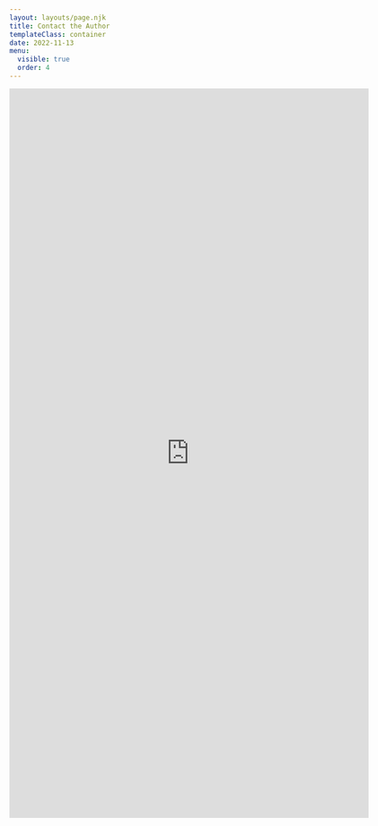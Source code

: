 ```yaml
---
layout: layouts/page.njk
title: Contact the Author
templateClass: container
date: 2022-11-13
menu:
  visible: true
  order: 4
---
```


<div class="col-lg-6">
<iframe src="https://docs.google.com/forms/d/e/1FAIpQLSeTszOvfHApYegsFNgBlye-nRBQF5Oc9LpAIeTRl-6kdYteGw/viewform?embedded=true" width="640" height="1300" frameborder="0" marginheight="0" marginwidth="0">Loading…</iframe>
</div>

